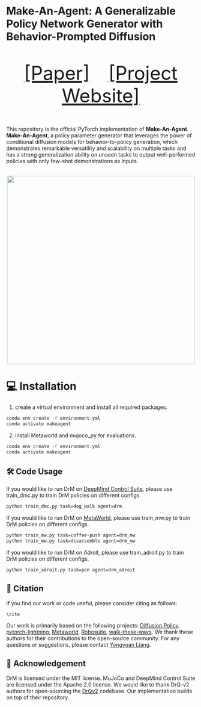 # Make-An-Agent: A Generalizable Policy Network Generator with Behavior-Prompted Diffusion
<p align="center" style="font-size: 50px">
   <a href="">[Paper]</a>&emsp;<a href="https://cheryyunl.github.io/make-an-agent/">[Project Website]</a>
</p>

This repository is the official PyTorch implementation of **Make-An-Agent**. **Make-An-Agent**, a policy parameter generator that leverages the power of conditional diffusion models for behavior-to-policy generation, which demonstrates remarkable versatility and scalability on multiple tasks and has a strong generalization ability on unseen tasks to output well-performed policies with only few-shot demonstrations as inputs. 

<p align="center">
  <br><img src='images/' width="500"/><br>
</p>

# 💻 Installation
1. create a virtual environment and install all required packages. 
```bash
conda env create -f environment.yml 
conda activate makeagent
```

2. install Metaworld and mujoco_py for evaluations.
```bash
conda env create -f environment.yml 
conda activate makeagent
```


## 🛠️ Code Usage
If you would like to run DrM on [DeepMind Control Suite](https://github.com/google-deepmind/dm_control), please use train_dmc.py to train DrM policies on different configs.

```bash
python train_dmc.py task=dog_walk agent=drm
```

If you would like to run DrM on [MetaWorld](https://meta-world.github.io/), please use train_mw.py to train DrM policies on different configs.

```bash
python train_mw.py task=coffee-push agent=drm_mw
python train_mw.py task=disassemble agent=drm_mw
```

If you would like to run DrM on Adroit, please use train_adroit.py to train DrM policies on different configs.

```bash
python train_adroit.py task=pen agent=drm_adroit
```

## 📝 Citation

If you find our work or code useful, please consider citing as follows:

```
\cite
```

Our work is primarily based on the following projects: [Diffusion Policy](https://github.com/real-stanford/diffusion_policy), [pytorch-lightning](https://github.com/Lightning-AI/pytorch-lightning), [Metaworld](https://github.com/Farama-Foundation/Metaworld), [Robosuite](https://github.com/ARISE-Initiative/robosuite), [walk-these-ways](https://github.com/Improbable-AI/walk-these-ways). We thank these authors for their contributions to the open-source community.
For any questions or suggestions, please contact [Yongyuan Liang](https://cheryyunl.github.io/).

## 🌷 Acknowledgement
DrM is licensed under the MIT license. MuJoCo and DeepMind Control Suite are licensed under the Apache 2.0 license. We would like to thank DrQ-v2 authors for open-sourcing the [DrQv2](https://github.com/facebookresearch/drqv2) codebase. Our implementation builds on top of their repository.

